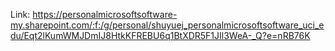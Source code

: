Link: https://personalmicrosoftsoftware-my.sharepoint.com/:f:/g/personal/shuyuej_personalmicrosoftsoftware_uci_edu/Eqt2lKumWMJDmIJ8HtkKFREBU6q1BtXDR5F1JIl3WeA-_Q?e=nRB76K
